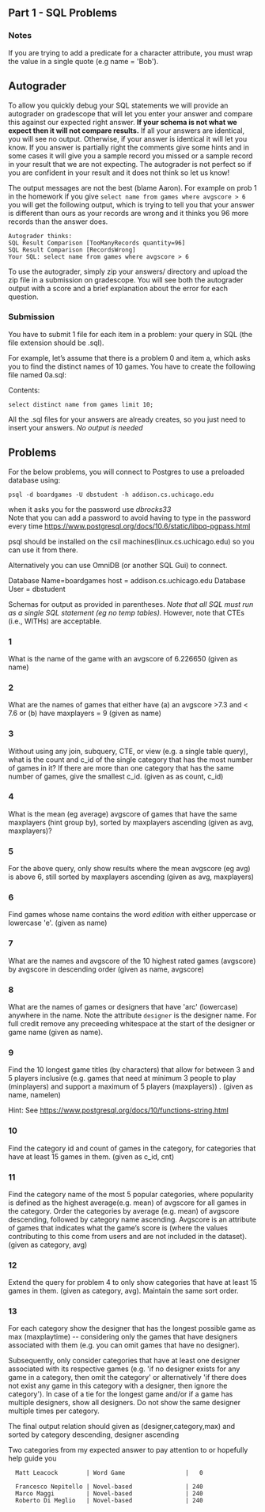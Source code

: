 ## Part 1 - SQL Problems

### Notes

If you are trying to add a predicate for a character attribute, you must wrap the value in a single quote (e.g name = 'Bob').


## Autograder
To allow you quickly debug your SQL statements we will provide an autograder on gradescope that will let you enter your answer and compare this against our expected right answer. **If your schema is not what
we expect then it will not compare results.** If all your answers are identical, you will see no output. Otherwise, if your answer is identical it will let you know. If you answer is partially right the comments give some hints and in some cases it will give you a sample record you missed or a sample record in your result that we are not expecting. The autograder is not perfect so if you are confident in your result and it does not think so let us know!

The output messages are not the best (blame Aaron). For example on prob 1 in the homework if you give `select name from games where avgscore > 6` you will get the following output, which is trying to tell you that your answer is different than ours as your records are wrong and it thinks you 96 more records than the answer does.

```
Autograder thinks:
SQL Result Comparison [TooManyRecords quantity=96]
SQL Result Comparison [RecordsWrong]
Your SQL: select name from games where avgscore > 6
```

To use the autograder, simply zip your answers/ directory and upload the zip file in a submission on gradescope. You will see both the autograder output with a score and a brief explanation about the error for each question.

### Submission

You have to submit 1 file for each item in a problem:  your query in SQL
(the file extension should be .sql).

For example, let’s assume that there is a problem 0 and item a, which
asks you to find the distinct names of 10 games. You have to create the following file named 0a.sql:

Contents:

`select distinct name from games limit 10;`

All the .sql  files for your answers are already creates, so you just need to insert your answers.
*No output is needed*

## Problems
For the below problems, you will connect to Postgres to use a preloaded database using:

`psql -d boardgames -U dbstudent -h addison.cs.uchicago.edu`

when it asks you for the password use *dbrocks33*  
Note that you can add a password to avoid having to type in the password every time https://www.postgresql.org/docs/10.6/static/libpq-pgpass.html

psql should be installed on the csil machines(linux.cs.uchicago.edu) so you can use it from there.

Alternatively you can use OmniDB (or another SQL Gui) to connect. 

Database Name=boardgames
host = addison.cs.uchicago.edu
Database User = dbstudent

Schemas for output as provided in parentheses. *Note that all SQL must run as a single SQL statement (eg no temp tables).*
However, note that CTEs (i.e., WITHs) are acceptable.

### 1
What is the name of the game with an avgscore of 6.226650 (given as name)

### 2
What are the names of games that either have (a) an avgscore >7.3 and < 7.6 or (b) have maxplayers = 9 (given as name)

### 3
Without using any join, subquery, CTE, or view (e.g. a single table query), what is the count and c_id of the single category that has
the most number of games in it? If there are more than one category that has the same number of games, give the smallest c_id. (given as as count, c_id)

### 4
What is the mean (eg average) avgscore of games that have the same maxplayers (hint group by), sorted by maxplayers ascending (given as avg, maxplayers)?

### 5
For the above query, only show results where the mean avgscore (eg avg) is above 6, still sorted by maxplayers ascending (given as avg, maxplayers)

### 6
 Find games whose name contains the word *edition* with either uppercase or lowercase 'e'. (given as name)

### 7
What are the names and avgscore of the 10 highest rated games (avgscore) by avgscore in descending order (given as name, avgscore)

### 8
What are the names of games or designers that have 'arc' (lowercase) anywhere in the name. Note the attribute `designer` is the designer name. For full credit remove any preceeding whitespace at the start of the designer or game name (given as name).

### 9
Find the 10 longest game titles (by characters)  that allow for between 3 and 5 players inclusive (e.g. games that need at minimum 3 people to play (minplayers) and support a maximum of 5 players (maxplayers)) . (given as name, namelen)

Hint: See https://www.postgresql.org/docs/10/functions-string.html 

### 10
Find the category id and count of games in the category, for categories that have at least 15 games in them. (given as c_id, cnt)

### 11
Find the category name of the most 5 popular categories, where popularity is defined as the highest average(e.g. mean) of avgscore for all  games in the category. Order the categories by average (e.g. mean) of avgscore descending, followed by category name ascending. Avgscore is an attribute of games that indicates what the game’s score is (where the values contributing to this come from users and are not included in the dataset). (given as category, avg)

### 12
Extend the query for problem 4 to only show categories that have at least 15 games in them. (given as category, avg). Maintain the same sort order.

### 13
For each category show the designer that has the longest possible game as max (maxplaytime) -- considering only the games that have designers associated with them (e.g. you can omit games that have no designer).

Subsequently, only consider categories that have at least one designer associated with its respective games (e.g. 'if no designer exists for any game in a category, then omit the category' or alternatively 'if there does not exist any game in this category with a designer, then ignore the category').
In case of a tie for the longest game and/or if a game has multiple designers, show all designers. Do not show the same designer multiple times per category. 

The final output relation should given as (designer,category,max)  and sorted by category descending, designer ascending

Two categories  from my expected answer to pay attention to or hopefully help guide you 

```
  Matt Leacock        | Word Game                 |   0
```

```
  Francesco Nepitello | Novel-based               | 240
  Marco Maggi         | Novel-based               | 240
  Roberto Di Meglio   | Novel-based               | 240
```